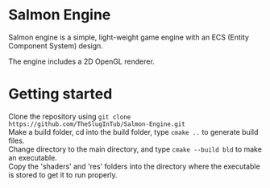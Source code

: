 # Salmon Engine

Salmon engine is a simple, light-weight game engine with an ECS (Entity Component System) design.

The engine includes a 2D OpenGL renderer.

# Getting started

Clone the repository using `git clone https://github.com/TheSlugInTub/Salmon-Engine.git`\
Make a build folder, cd into the build folder, type `cmake ..` to generate build files.\
Change directory to the main directory, and type `cmake --build bld` to make an executable.\
Copy the 'shaders' and 'res' folders into the directory where the executable is stored
to get it to run properly.